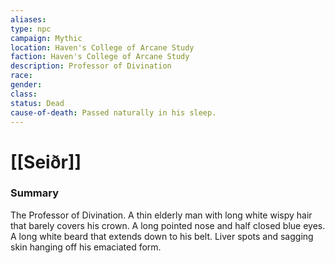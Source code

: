 ```yaml
---
aliases: 
type: npc
campaign: Mythic
location: Haven's College of Arcane Study
faction: Haven's College of Arcane Study
description: Professor of Divination
race: 
gender: 
class: 
status: Dead
cause-of-death: Passed naturally in his sleep.
---
```

# [[Seiðr]]

### Summary
The Professor of Divination. A thin elderly man with long white wispy hair that barely covers his crown. A long pointed nose and half closed blue eyes. A long white beard that extends down to his belt. Liver spots and sagging skin hanging off his emaciated form.

